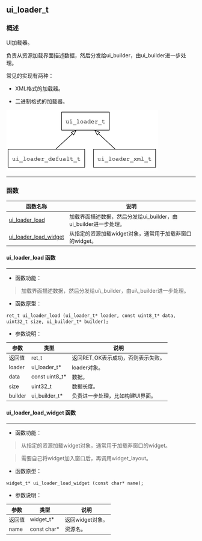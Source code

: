## ui\_loader\_t
### 概述
UI加载器。

负责从资源加载界面描述数据，然后分发给ui\_builder，由ui\_builder进一步处理。

常见的实现有两种：

* XML格式的加载器。

* 二进制格式的加载器。

![image](images/ui_loader_t_0.png)

----------------------------------
### 函数
<p id="ui_loader_t_methods">

| 函数名称 | 说明 | 
| -------- | ------------ | 
| <a href="#ui_loader_t_ui_loader_load">ui\_loader\_load</a> | 加载界面描述数据，然后分发给ui\_builder，由ui\_builder进一步处理。 |
| <a href="#ui_loader_t_ui_loader_load_widget">ui\_loader\_load\_widget</a> | 从指定的资源加载widget对象，通常用于加载非窗口的widget。 |
#### ui\_loader\_load 函数
-----------------------

* 函数功能：

> <p id="ui_loader_t_ui_loader_load">加载界面描述数据，然后分发给ui\_builder，由ui\_builder进一步处理。

* 函数原型：

```
ret_t ui_loader_load (ui_loader_t* loader, const uint8_t* data, uint32_t size, ui_builder_t* builder);
```

* 参数说明：

| 参数 | 类型 | 说明 |
| -------- | ----- | --------- |
| 返回值 | ret\_t | 返回RET\_OK表示成功，否则表示失败。 |
| loader | ui\_loader\_t* | loader对象。 |
| data | const uint8\_t* | 数据。 |
| size | uint32\_t | 数据长度。 |
| builder | ui\_builder\_t* | 负责进一步处理，比如构建UI界面。 |
#### ui\_loader\_load\_widget 函数
-----------------------

* 函数功能：

> <p id="ui_loader_t_ui_loader_load_widget">从指定的资源加载widget对象，通常用于加载非窗口的widget。

>需要自己将widget加入窗口后，再调用widget\_layout。

* 函数原型：

```
widget_t* ui_loader_load_widget (const char* name);
```

* 参数说明：

| 参数 | 类型 | 说明 |
| -------- | ----- | --------- |
| 返回值 | widget\_t* | 返回widget对象。 |
| name | const char* | 资源名。 |
